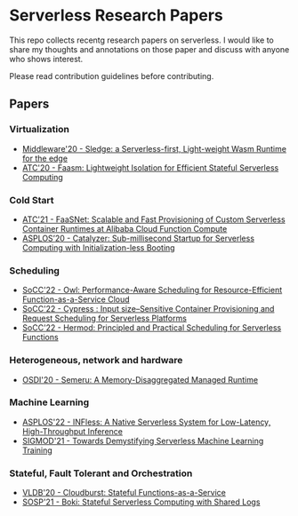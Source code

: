 # Serverless Research Papers

This repo collects recentg research papers on serverless. I would like to share my thoughts and annotations on those paper and discuss with anyone who shows interest.

Please read contribution guidelines before contributing.

## Papers

### Virtualization

- [Middleware'20 - Sledge: a Serverless-first, Light-weight Wasm Runtime for the edge](https://www2.seas.gwu.edu/~gparmer/publications/middleware20sledge.pdf)
- [ATC'20 - Faasm: Lightweight Isolation for Efficient Stateful Serverless Computing](https://www.usenix.org/conference/atc20/presentation/shillaker)

### Cold Start

- [ATC'21 - FaaSNet: Scalable and Fast Provisioning of Custom Serverless Container Runtimes at Alibaba Cloud Function Compute](https://www.usenix.org/system/files/atc21-wang-ao.pdf)
- [ASPLOS’20 - Catalyzer: Sub-millisecond Startup for Serverless Computing with Initialization-less Booting](https://ipads.se.sjtu.edu.cn/_media/publications/catalyzer-asplos20.pdf)

### Scheduling

- [SoCC'22 - Owl: Performance-Aware Scheduling for Resource-Efficient Function-as-a-Service Cloud](https://cse.hkust.edu.hk/~weiwa/papers/owl-socc2022.pdf)
- [SoCC'22 - Cypress : Input size–Sensitive Container Provisioning and Request Scheduling for Serverless Platforms](https://dl.acm.org/doi/pdf/10.1145/3542929.3563464)
- [SoCC'22 - Hermod: Principled and Practical Scheduling for Serverless Functions](https://dl.acm.org/doi/pdf/10.1145/3542929.3563468)

### Heterogeneous, network and hardware

- [OSDI'20 - Semeru: A Memory-Disaggregated Managed Runtime](https://www.usenix.org/conference/osdi20/presentation/wang)

### Machine Learning

- [ASPLOS'22 - INFless: A Native Serverless System for Low-Latency, High-Throughput Inference](https://dl.acm.org/doi/10.1145/3503222.3507709)
- [SIGMOD'21 - Towards Demystifying Serverless Machine Learning Training](https://anakli.inf.ethz.ch/papers/serverless-sigmod2021.pdf)

### Stateful, Fault Tolerant and Orchestration

- [VLDB'20 - Cloudburst: Stateful Functions-as-a-Service](http://www.vldb.org/pvldb/vol13/p2438-sreekanti.pdf)
- [SOSP'21 - Boki: Stateful Serverless Computing with Shared Logs](https://www.cs.utexas.edu/~zjia/boki-sosp21.pdf)
